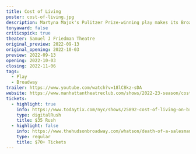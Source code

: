 ```yaml
---
title: Cost of Living 
poster: cost-of-living.jpg
description: Martyna Majok's Pulitzer Prize-winning play makes its Broadway premiere.
tonyaward: false
criticspick: true
theater: Samuel J Friedman Theatre
original_preview: 2022-09-13
original_opening: 2022-10-03
preview: 2022-09-13
opening: 2022-10-03
closing: 2022-11-06
tags: 
  - Play
  - Broadway
trailer: https://www.youtube.com/watch?v=18lC8kz-sDA
website: https://www.manhattantheatreclub.com/shows/2022-23-season/cost-of-living
tickets:
  - highlight: true
    info: https://www.todaytix.com/nyc/shows/25892-cost-of-living-on-broadway
    type: digitalRush
    title: $35 Rush
  - highlight: false
    info: https://www.thehudsonbroadway.com/whatson/death-of-a-salesman/
    type: regular
    title: $70+ Tickets
---
```

